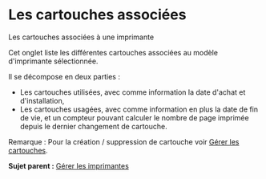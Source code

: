 Les cartouches associées
========================

Les cartouches associées à une imprimante

Cet onglet liste les différentes cartouches associées au modèle
d'imprimante sélectionnée.

Il se décompose en deux parties :

-   Les cartouches utilisées, avec comme information la date d'achat et
    d'installation,
-   Les cartouches usagées, avec comme information en plus la date de
    fin de vie, et un compteur pouvant calculer le nombre de page
    imprimée depuis le dernier changement de cartouche.

Remarque : Pour la création / suppression de cartouche voir [Gérer les
cartouches](inventory_cartridge.html "Les cartouches dans GLPI, caractéristiques et utilisation").

**Sujet parent :** [Gérer les
imprimantes](../glpi/inventory_printer.html "Les imprimantes se gèrent depuis le menu Parc > Imprimantes")
